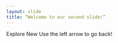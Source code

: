 ```yaml
---
layout: slide
title: “Welcome to our second slide!”
---
```

Explore New
Use the left arrow to go back!
